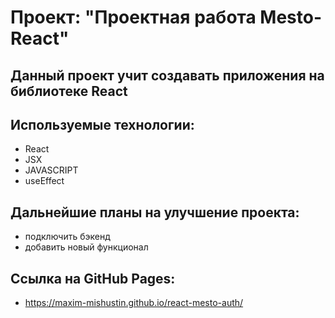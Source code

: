 # Проект: "Проектная работа Mesto-React"

## Данный проект учит создавать приложения на библиотеке React

## Используемые технологии:

- React
- JSX
- JAVASCRIPT
- useEffect

## Дальнейшие планы на улучшение проекта:

- подключить бэкенд
- добавить новый функционал

## Ссылка на GitHub Pages:

- https://maxim-mishustin.github.io/react-mesto-auth/